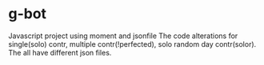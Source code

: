# g-bot
Javascript  project using moment and jsonfile
The code alterations for single(solo) contr, multiple contr(!perfected), solo random day contr(solor).
The all have different json files.